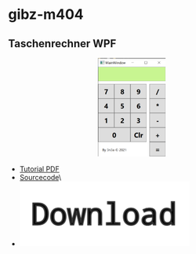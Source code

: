 # gibz-m404

## Taschenrechner WPF

<p align="center">
<img src=".assets/screenshot-taschenrechner.png" height="200px" />
</p>


* [Tutorial PDF](TaschenrechnerWPF/Aufgabe%20Einfacher%20Taschenrechner.pdf)
* [Sourcecode](TaschenrechnerWPF/)\
* [![](.assets/download.png)](https://github.com/3n3a/gibz-m404/releases/download/wpf-v1/TaschenrecnerWPF-v1.zip)
